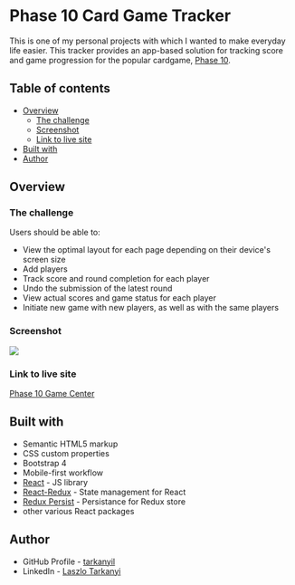 # Phase 10 Card Game Tracker 

This is one of my personal projects with which I wanted to make everyday life easier. This tracker provides an app-based solution for tracking score and game progression for the popular cardgame, [Phase 10](https://www.mattelgames.com/en-us/cards/phase-10). 

## Table of contents

- [Overview](#overview)
  - [The challenge](#the-challenge)
  - [Screenshot](#screenshot)
  - [Link to live site](#link-to-live-site)
 - [Built with](#built-with)
 - [Author](#author)

## Overview

### The challenge

Users should be able to:

- View the optimal layout for each page depending on their device's screen size
- Add players
- Track score and round completion for each player
- Undo the submission of the latest round
- View actual scores and game status for each player
- Initiate new game with new players, as well as with the same players

### Screenshot

![](https://i.ibb.co/2vk4v4V/p10-1.png)

### Link to live site

[Phase 10 Game Center](https://phase10-tracker.herokuapp.com/)

## Built with

- Semantic HTML5 markup
- CSS custom properties
- Bootstrap 4
- Mobile-first workflow
- [React](https://reactjs.org/) - JS library
- [React-Redux](https://react-redux.js.org/) - State management for React
- [Redux Persist](https://www.npmjs.com/package/redux-persist) - Persistance for Redux store
- other various React packages

## Author

- GitHub Profile - [tarkanyil](https://github.com/tarkanyil)
- LinkedIn - [Laszlo Tarkanyi](https://www.linkedin.com/in/laszlo-tarkanyi-5803221b/)
